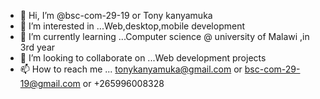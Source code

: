 - 👋 Hi, I’m @bsc-com-29-19 or Tony kanyamuka
- 👀 I’m interested in ...Web,desktop,mobile development
- 🌱 I’m currently learning ...Computer science @ university of Malawi ,in 3rd year
- 💞️ I’m looking to collaborate on ...Web development projects
- 📫 How to reach me ... tonykanyamuka@gmail.com or bsc-com-29-19@gmail.com or +265996008328

<!---
bsc-com-29-19/bsc-com-29-19 is a ✨ special ✨ repository because its `README.md` (this file) appears on your GitHub profile.
You can click the Preview link to take a look at your changes.
--->
